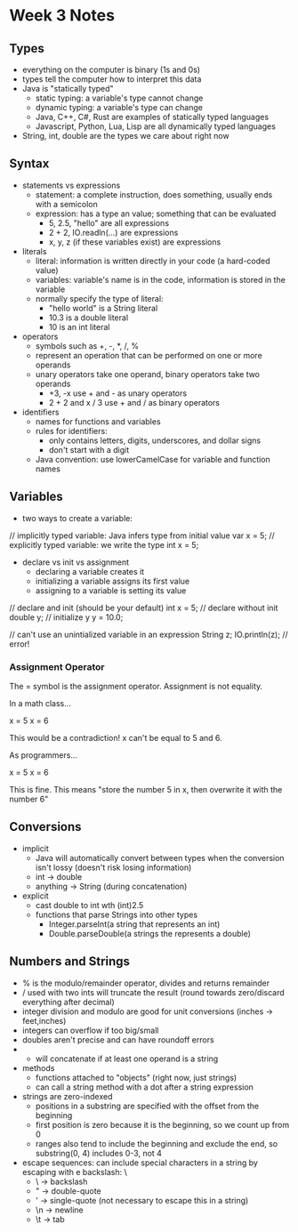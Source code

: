 # Week 3 Notes

## Types

- everything on the computer is binary (1s and 0s)
- types tell the computer how to interpret this data
- Java is "statically typed"
	- static typing: a variable's type cannot change
	- dynamic typing: a variable's type can change
	- Java, C++, C#, Rust are examples of statically typed languages
	- Javascript, Python, Lua, Lisp are all dynamically typed languages
- String, int, double are the types we care about right now

## Syntax

- statements vs expressions
	- statement: a complete instruction, does something, usually ends with a semicolon
	- expression: has a type an value; something that can be evaluated
		- 5, 2.5, "hello" are all expressions
		- 2 + 2, IO.readln(...) are expressions
		- x, y, z (if these variables exist) are expressions
- literals
	- literal: information is written directly in your code (a hard-coded value)
	- variables: variable's name is in the code, information is stored in the variable
	- normally specify the type of literal:
		- "hello world" is a String literal
		- 10.3 is a double literal
		- 10 is an int literal
- operators
	- symbols such as +, -, *, /, %
	- represent an operation that can be performed on one or more operands
	- unary operators take one operand, binary operators take two operands
		- +3, -x use + and - as unary operators
		- 2 + 2 and x / 3 use + and / as binary operators
- identifiers
	- names for functions and variables
	- rules for identifiers:
		- only contains letters, digits, underscores, and dollar signs
		- don't start with a digit
	- Java convention: use lowerCamelCase for variable and function names

## Variables

- two ways to create a variable:

// implicitly typed variable: Java infers type from initial value
var x = 5;
// explicitly typed variable: we write the type
int x = 5;

- declare vs init vs assignment
	- declaring a variable creates it
	- initializing a variable assigns its first value
	- assigning to a variable is setting its value

// declare and init (should be your default)
int x = 5;
// declare without init
double y;
// initialize y
y = 10.0;

// can't use an unintialized variable in an expression
String z;
IO.println(z); // error!

### Assignment Operator

The = symbol is the assignment operator. Assignment is not equality.

In a math class...

x = 5
x = 6

This would be a contradiction! x can't be equal to 5 and 6.

As programmers...

x = 5
x = 6

This is fine. This means "store the number 5 in x, then overwrite it with the number 6"

## Conversions

- implicit
	- Java will automatically convert between types when the conversion isn't lossy
	  (doesn't risk losing information)
	- int -> double
	- anything -> String (during concatenation)
- explicit
	- cast double to int wth (int)2.5
	- functions that parse Strings into other types
		- Integer.parseInt(a string that represents an int)
		- Double.parseDouble(a strings the represents a double)

## Numbers and Strings

- % is the modulo/remainder operator, divides and returns remainder
- / used with two ints will truncate the result (round towards zero/discard everything after decimal)
- integer division and modulo are good for unit conversions (inches -> feet,inches)
- integers can overflow if too big/small
- doubles aren't precise and can have roundoff errors
- + will concatenate if at least one operand is a string
- methods
	- functions attached to "objects" (right now, just strings)
	- can call a string method with a dot after a string expression
- strings are zero-indexed
	- positions in a substring are specified with the offset from the beginning
	- first position is zero because it is the beginning, so we count up from 0
	- ranges also tend to include the beginning and exclude the end, so substring(0, 4) includes 0-3, not 4
- escape sequences: can include special characters in a string by escaping with e backslash: \
	- \\ -> backslash
	- \" -> double-quote
	- \' -> single-quote (not necessary to escape this in a string)
	- \n -> newline
	- \t -> tab
